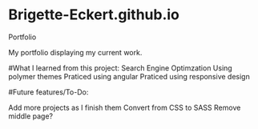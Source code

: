 # Brigette-Eckert.github.io
Portfolio


My portfolio displaying my current work.

#What I learned from this project: 
  Search Engine Optimzation 
  Using polymer themes 
  Praticed using angular
  Praticed using responsive design

#Future features/To-Do: 

  Add more projects as I finish them 
  Convert from CSS to SASS 
  Remove middle page? 

